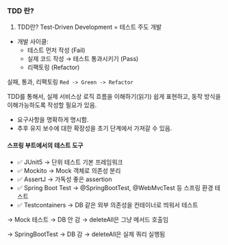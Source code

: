 ### TDD 란?

1. TDD란?
   Test-Driven Development = 테스트 주도 개발
- 개발 사이클:
  - 테스트 먼저 작성 (Fail)
  - 실제 코드 작성 → 테스트 통과시키기 (Pass)
  - 리팩토링 (Refactor)

실패, 통과, 리팩토링 `Red -> Green -> Refactor`

TDD를 통해서, 실제 서비스상 로직 흐름을 이해하기(읽기) 쉽게 표현하고, 동작 방식을 이해가능하도록 작성할 필요가 있음.
- 요구사항을 명확하게 명시함.
- 추후 유지 보수에 대한 확장성을 초기 단계에서 가져갈 수 있음.

#### 스프링 부트에서의 테스트 도구
- ✅ JUnit5 → 단위 테스트 기본 프레임워크
- ✅ Mockito → Mock 객체로 의존성 분리
- ✅ AssertJ → 가독성 좋은 assertion
- ✅ Spring Boot Test → @SpringBootTest, @WebMvcTest 등 스프링 환경 테스트
- ✅ Testcontainers → DB 같은 외부 의존성을 컨테이너로 띄워서 테스트

-> Mock 테스트 → DB 안 감 → deleteAll은 그냥 메서드 호출임

-> SpringBootTest → DB 감 → deleteAll은 실제 쿼리 실행됨



